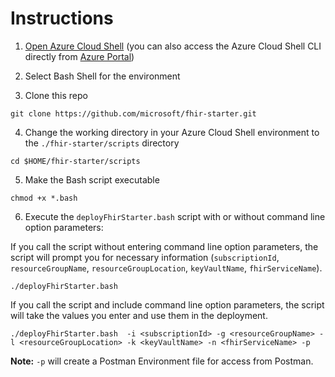 # Instructions 

1. [Open Azure Cloud Shell](https://shell.azure.com) (you can also access the Azure Cloud Shell CLI directly from [Azure Portal](https://portal.azure.com))

2. Select Bash Shell for the environment 

3. Clone this repo
```azurecli
git clone https://github.com/microsoft/fhir-starter.git
```
4. Change the working directory in your Azure Cloud Shell environment to the ```./fhir-starter/scripts``` directory
```azurecli
cd $HOME/fhir-starter/scripts 
```
5. Make the Bash script executable
```azurecli
chmod +x *.bash
```
6. Execute the ```deployFhirStarter.bash``` script with or without command line option parameters:

If you call the script without entering command line option parameters, the script will prompt you for necessary information (```subscriptionId```, ```resourceGroupName```, ```resourceGroupLocation```, ```keyVaultName```, ```fhirServiceName```). 
```azurecli
./deployFhirStarter.bash
```

If you call the script and include command line option parameters, the script will take the values you enter and use them in the deployment. 
```azurecli
./deployFhirStarter.bash  -i <subscriptionId> -g <resourceGroupName> -l <resourceGroupLocation> -k <keyVaultName> -n <fhirServiceName> -p
```
__Note:__ ```-p``` will create a Postman Environment file for access from Postman.


